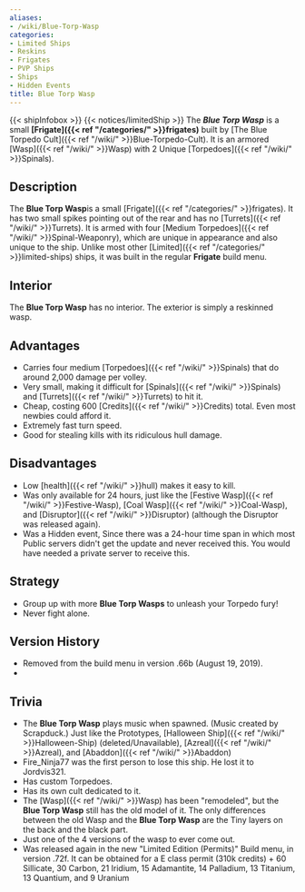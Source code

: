 ```yaml
---
aliases:
- /wiki/Blue-Torp-Wasp
categories:
- Limited Ships
- Reskins
- Frigates
- PVP Ships
- Ships
- Hidden Events
title: Blue Torp Wasp
---
```


{{< shipInfobox >}} {{< notices/limitedShip >}} The **_Blue Torp Wasp_** is a small **[Frigate]({{< ref "/categories/" >}}frigates)** built by [The Blue Torpedo Cult]({{< ref "/wiki/" >}}Blue-Torpedo-Cult). It is an armored [Wasp]({{< ref "/wiki/" >}}Wasp) with 2 Unique [Torpedoes]({{< ref "/wiki/" >}}Spinals).

## Description

The **Blue Torp Wasp**is a small [Frigate]({{< ref "/categories/" >}}frigates). It has two small spikes pointing out of the rear and has no [Turrets]({{< ref "/wiki/" >}}Turrets). It is armed with four [Medium Torpedoes]({{< ref "/wiki/" >}}Spinal-Weaponry), which are unique in appearance and also unique to the ship. Unlike most other [Limited]({{< ref "/categories/" >}}limited-ships) ships, it was built in the regular **Frigate** build menu.

## Interior

The **Blue Torp Wasp** has no interior. The exterior is simply a reskinned wasp.

## Advantages

- Carries four medium [Torpedoes]({{< ref "/wiki/" >}}Spinals) that do around 2,000 damage per volley.
- Very small, making it difficult for [Spinals]({{< ref "/wiki/" >}}Spinals) and [Turrets]({{< ref "/wiki/" >}}Turrets) to hit it.
- Cheap, costing 600 [Credits]({{< ref "/wiki/" >}}Credits) total. Even most newbies could afford it.
- Extremely fast turn speed.
- Good for stealing kills with its ridiculous hull damage.

## Disadvantages

- Low [health]({{< ref "/wiki/" >}}hull) makes it easy to kill.
- Was only available for 24 hours, just like the [Festive Wasp]({{< ref "/wiki/" >}}Festive-Wasp), [Coal Wasp]({{< ref "/wiki/" >}}Coal-Wasp), and [Disruptor]({{< ref "/wiki/" >}}Disruptor) (although the Disruptor was released again).
- Was a Hidden event, Since there was a 24-hour time span in which most Public servers didn't get the update and never received this. You would have needed a private server to receive this.

## Strategy

- Group up with more **Blue Torp Wasps** to unleash your Torpedo fury!
- Never fight alone.

## Version History 

- Removed from the build menu in version .66b (August 19, 2019).
-

## Trivia

- The **Blue Torp Wasp** plays music when spawned. (Music created by Scrapduck.) Just like the Prototypes, [Halloween Ship]({{< ref "/wiki/" >}}Halloween-Ship) (deleted/Unavailable), [Azreal]({{< ref "/wiki/" >}}Azreal), and [Abaddon]({{< ref "/wiki/" >}}Abaddon)
- Fire_Ninja77 was the first person to lose this ship. He lost it to Jordvis321.
- Has custom Torpedoes.
- Has its own cult dedicated to it.
- The [Wasp]({{< ref "/wiki/" >}}Wasp) has been "remodeled", but the **Blue Torp Wasp** still has the old model of it. The only differences between the old Wasp and the **Blue Torp Wasp** are the Tiny layers on the back and the black part.
- Just one of the 4 versions of the wasp to ever come out.
- Was released again in the new "Limited Edition (Permits)" Build menu, in version .72f. It can be obtained for a E class permit (310k credits) + 60 Sillicate, 30 Carbon, 21 Iridium, 15 Adamantite, 14 Palladium, 13 Titanium, 13 Quantium, and 9 Uranium